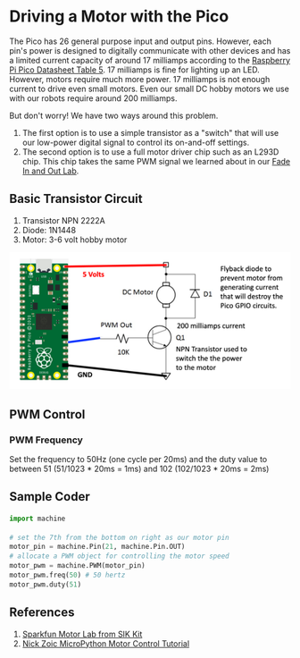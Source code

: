 # Driving a Motor with the Pico

The Pico has 26 general purpose input and output pins.  However, each pin's power is designed to digitally communicate with other devices and has a limited current capacity of around 17 milliamps according to the [Raspberry Pi Pico Datasheet Table 5](https://github.com/raspberrypi/documentation/blob/master/hardware/computemodule/datasheets/rpi_DATA_CM_2p0.pdf).  17 milliamps is fine for lighting up an LED.  However, motors require much more power.  17 milliamps is not enough current to drive even small motors.  Even our small DC hobby motors we use with our robots require around 200 milliamps.

But don't worry!  We have two ways around this problem.

1. The first option is to use a simple transistor as a "switch" that will use our low-power digital signal to control its on-and-off settings.
2. The second option is to use a full motor driver chip such as an L293D chip.  This chip takes the same PWM signal we learned about in our [Fade In and Out Lab](04-fade-in-and-out.md).

## Basic Transistor Circuit

1. Transistor NPN 2222A
2. Diode: 1N1448
3. Motor: 3-6 volt hobby motor

![Motor Circuit](../img/motor-circuit.png)

## PWM Control

### PWM Frequency
Set the frequency to 50Hz (one cycle per 20ms) and the duty value to between 51 (51/1023 * 20ms = 1ms) and 102 (102/1023 * 20ms = 2ms)

## Sample Coder

```py
import machine

# set the 7th from the bottom on right as our motor pin
motor_pin = machine.Pin(21, machine.Pin.OUT)
# allocate a PWM object for controlling the motor speed
motor_pwm = machine.PWM(motor_pin)
motor_pwm.freq(50) # 50 hertz
motor_pwm.duty(51)
```

## References

1. [Sparkfun Motor Lab from SIK Kit](https://learn.sparkfun.com/tutorials/sik-experiment-guide-for-arduino---v32/experiment-12-driving-a-motor)
2. [Nick Zoic MicroPython Motor Control Tutorial](http://mpy-tut.zoic.org/tut/motors.html)

